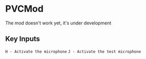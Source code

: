 # PVCMod

The mod doesn't work yet, it's under development

## Key Inputs

`H - Activate the microphone`
`J - Activate the test microphone`